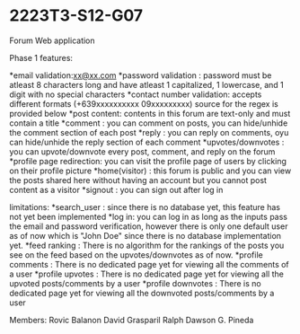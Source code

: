 # 2223T3-S12-G07
Forum Web application

Phase 1 features: 

*email validation:xx@xx.com
*password validation : password must be atleast 8 characters long and have atleast 1 capitalized, 1 lowercase, and 1 digit with no special characters
*contact number validation: accepts different formats (+639xxxxxxxxxx   09xxxxxxxxx) source for the regex is provided below
*post content: contents in this forum are text-only and must contain a title
*comment : you can comment on posts, you can hide/unhide the comment section of each post
*reply : you can reply on comments, oyu can hide/unhide the reply section of each comment
*upvotes/downvotes : you can upvote/downvote every post, comment, and reply on the forum
*profile page redirection: you can visit the profile page of users by clicking on their profile picture
*home(visitor) : this forum is public and you can view the posts shared here without having an account but you cannot post content as a visitor
*signout : you can sign out after log in


limitations:
*search_user : since there is no database yet, this feature has not yet been implemented
*log in: you can log in as long as the inputs pass the email and password verification, 
        however there is only one default user as of now which is "John Doe" since 
        there is no database implementation yet.
*feed ranking : There is no algorithm for the rankings of the posts you see on the feed based on the upvotes/downvotes as of now.
*profile comments : There is no dedicated page yet for viewing all the comments of a user
*profile upvotes : There is no dedicated page yet for viewing all the upvoted posts/comments by a user
*profile downvotes : There is no dedicated page yet for viewing all the downvoted posts/comments by a user







Members:
Rovic Balanon
David Grasparil
Ralph Dawson G. Pineda
